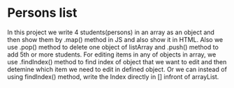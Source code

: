 # Persons list

In this project we write 4 students(persons) in an array as an object and then show them by .map() method in JS and also show it in HTML. Also we use .pop() method to delete one object of listArray and .push() method to add 5th or more students. For editing items in any of objects in array, we use .findIndex() method to find index of object that we want to edit and then detemine which item we need to edit in defined object. Or we can instead of using findIndex() method, write the Index directly in [] infront of arrayList.
